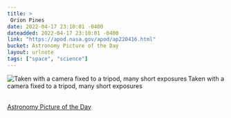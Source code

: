 ```yaml
---
title: > 
 Orion Pines
date: 2022-04-17 23:10:01 -0400
dateadded: 2022-04-17 23:10:01 -0400
link: "https://apod.nasa.gov/apod/ap220416.html"
bucket: Astronomy Picture of the Day
layout: urlnote
tags: ["space", "science"]
--- 
```

<p><a href="https://apod.nasa.gov/apod/ap220416.html"><img src="https://apod.nasa.gov/apod/calendar/S_220416.jpg" align="left" alt="Taken with a camera fixed to a tripod, many short exposures" border="0" /></a> Taken with a camera fixed to a tripod, many short exposures</p><br clear="all"/>
 <!-- end excerpt --> 
<div class='bucket'><a class='internal-link' href='/buckets/astronomy-picture-of-the-day'>Astronomy Picture of the Day</a></div> 

